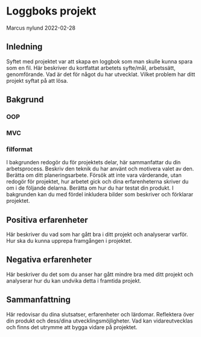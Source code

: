 # Loggboks projekt
Marcus nylund 2022-02-28
## Inledning
Syftet med projektet var att skapa en loggbok som man skulle kunna spara som en fil.
  Här beskriver du kortfattat arbetets syfte/mål, arbetssätt, genomförande.
   Vad är det för något du har utvecklat. Vilket problem har ditt projekt syftat på att lösa.
## Bakgrund

### OOP
### MVC
### filformat
  I bakgrunden redogör du för projektets delar, här sammanfattar du din arbetsprocess. Beskriv den teknik du har använt och motivera valet av den.
   Berätta om ditt planeringsarbete.
   Försök att inte vara värderande, utan redogör för projektet, hur arbetet gick och dina erfarenheterna skriver du om i de följande delarna.
  Berätta om hur du har testat din produkt.
  I bakgrunden kan du med fördel inkludera bilder som beskriver och förklarar projektet.
## Positiva erfarenheter
  Här beskriver du vad som har gått bra i ditt projekt och analyserar varför.
   Hur ska du kunna upprepa framgången i projektet.
## Negativa erfarenheter
  Här beskriver du det som du anser har gått mindre bra med ditt projekt och analyserar hur du kan undvika detta i framtida projekt.
## Sammanfattning
  Här redovisar du dina slutsatser, erfarenheter och lärdomar. Reflektera över din produkt och dess/dina utvecklingsmöjligheter.
  Vad kan vidareutvecklas och finns det utrymme att bygga vidare på projektet.

